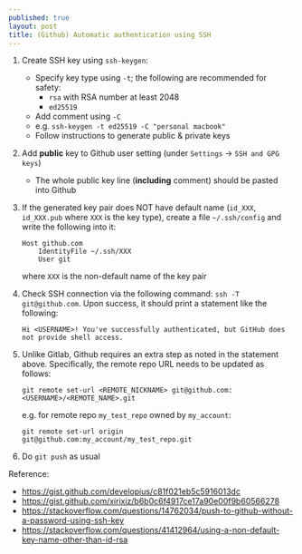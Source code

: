 ```yaml
---
published: true
layout: post
title: (Github) Automatic authentication using SSH
---
```


1.  Create SSH key using `ssh-keygen`:
    - Specify key type using `-t`; the following are recommended for safety:
        - `rsa` with RSA number at least 2048
        - `ed25519`
    - Add comment using `-C`
    - e.g. `ssh-keygen -t ed25519 -C "personal macbook"`
    - Follow instructions to generate public & private keys

2.  Add **public** key to Github user setting (under `Settings` -> `SSH and GPG keys`)
    - The whole public key line (**including** comment) should be pasted into Github

3.  If the generated key pair does NOT have default name (`id_XXX`, `id_XXX.pub` where `XXX` is the key type),
    create a file `~/.ssh/config` and write the following into it:
    ```
    Host github.com
        IdentityFile ~/.ssh/XXX
        User git
    ```
    where `XXX` is the non-default name of the key pair

4.  Check SSH connection via the following command: `ssh -T git@github.com`.
    Upon success, it should print a statement like the following:
    ```
    Hi <USERNAME>! You've successfully authenticated, but GitHub does not provide shell access.
    ```

5.  Unlike Gitlab, Github requires an extra step as noted in the statement above.
    Specifically, the remote repo URL needs to be updated as follows:
    ```
    git remote set-url <REMOTE_NICKNAME> git@github.com:<USERNAME>/<REMOTE_NAME>.git
    ```
    e.g. for remote repo `my_test_repo` owned by `my_account`:
    ```
    git remote set-url origin git@github.com:my_account/my_test_repo.git
    ```

6.  Do `git push` as usual


Reference:
- <https://gist.github.com/developius/c81f021eb5c5916013dc>
- <https://gist.github.com/xirixiz/b6b0c6f4917ce17a90e00f9b60566278>
- <https://stackoverflow.com/questions/14762034/push-to-github-without-a-password-using-ssh-key>
- <https://stackoverflow.com/questions/41412964/using-a-non-default-key-name-other-than-id-rsa>
